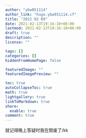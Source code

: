 ```yaml
---
author: "ybw051114"
author_link: "hugo.ybw051114.cf"
title: "2021 02 09"
date: 2021-02-13T19:16:10+08:00
lastmod: 2021-02-13T19:16:10+08:00
draft: true
description: ""
license: ""

tags: []
categories: []
hiddenFromHomePage: false

featuredImage: ""
featuredImagePreview: ""

toc: true
autoCollapseToc: true
math: true
lightgallery: true
linkToMarkdown: true
share:
  enable: true
comment: true
---
```


就记得晚上答疑时我在颓废了/kk
